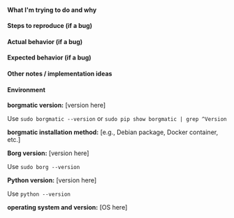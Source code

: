#### What I'm trying to do and why

#### Steps to reproduce (if a bug)

#### Actual behavior (if a bug)

#### Expected behavior (if a bug)

#### Other notes / implementation ideas

#### Environment

**borgmatic version:** [version here]

Use `sudo borgmatic --version` or `sudo pip show borgmatic | grep ^Version`

**borgmatic installation method:** [e.g., Debian package, Docker container, etc.]

**Borg version:** [version here]

Use `sudo borg --version`

**Python version:** [version here]

Use `python --version`

**operating system and version:** [OS here]
